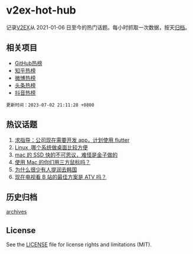 # v2ex-hot-hub

 记录[V2EX](https://www.v2ex.com/)从 2021-01-06 日至今的热门话题。每小时抓取一次数据，按天[归档](archives)。
 
 ## 相关项目

- [GitHub热榜](https://github.com/lonnyzhang423/github-hot-hub)
- [知乎热榜](https://github.com/lonnyzhang423/zhihu-hot-hub)
- [微博热榜](https://github.com/lonnyzhang423/weibo-hot-hub)
- [头条热榜](https://github.com/lonnyzhang423/toutiao-hot-hub)
- [抖音热榜](https://github.com/lonnyzhang423/douyin-hot-hub)


 `更新时间：2023-07-02 21:11:28 +0800`

## 热议话题

1. [求指导：公司现在需要开发 app，计划使用 flutter](https://www.v2ex.com/t/953342)
1. [Linux ,哪个系统做桌面比较方便](https://www.v2ex.com/t/953406)
1. [mac 的 SSD 快的不可思议，难怪是金子做的](https://www.v2ex.com/t/953371)
1. [使用 Mac 的你们用三方鼠标吗？](https://www.v2ex.com/t/953363)
1. [为什么很少有人提润去韩国](https://www.v2ex.com/t/953449)
1. [现在电视看 B 站的最佳方案是 ATV 吗？](https://www.v2ex.com/t/953372)

## 历史归档

[archives](archives)

## License

See the [LICENSE](LICENSE) file for license rights and limitations (MIT).

